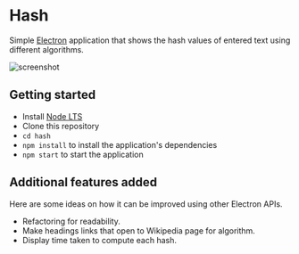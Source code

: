 # Hash

Simple [Electron](http://electron.atom.io) application that shows the hash
values of entered text using different algorithms.

![screenshot](https://cloud.githubusercontent.com/assets/671378/21204178/de96fa12-c20a-11e6-8e94-f5b16e676eee.png)

## Getting started

- Install [Node LTS](https://nodejs.org)
- Clone this repository
- `cd hash`
- `npm install` to install the application's dependencies
- `npm start` to start the application

## Additional features added

Here are some ideas on how it can be improved using other Electron APIs.

- Refactoring for readability.
- Make headings links that open to Wikipedia page for algorithm.
- Display time taken to compute each hash.
